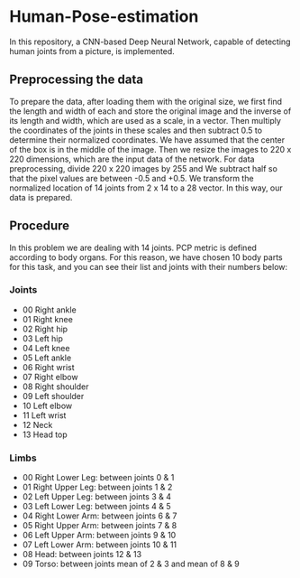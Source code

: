# Human-Pose-estimation
In this repository, a CNN-based Deep Neural Network, capable of detecting human joints from a picture, is implemented.
## Preprocessing the data 
To prepare the data, after loading them with the original size, we first find the length and width of each and store the original image and the inverse of its length and width, which are used as a scale, in a vector. Then multiply the coordinates of the joints in these scales and then subtract 0.5 to determine their normalized coordinates. We have assumed that the center of the box is in the middle of the image.  Then we resize the images to 220 x 220 dimensions, which are the input data of the network. For data preprocessing, divide 220 x 220 images by 255 and We subtract half so that the pixel values are between -0.5 and +0.5. We transform the normalized location of 14 joints from 2 x 14 to a 28 vector. In this way, our data is prepared.

## Procedure
In this problem we are dealing with 14 joints. PCP metric is defined according to body organs. For this reason, we have chosen 10 body parts for this task, and you can see their list and joints with their numbers below:
### Joints 
-  00 Right ankle 
-  01 Right knee 
-  02 Right hip 
- 03 Left hip 
- 04 Left knee 
- 05 Left ankle 
- 06 Right wrist
- 07 Right elbow 
- 08 Right shoulder 
- 09 Left shoulder 
- 10 Left elbow 
- 11 Left wrist 
- 12 Neck
- 13 Head top
### Limbs
- 00 Right Lower Leg: between joints 0 & 1  
- 01 Right Upper Leg: between joints 1 & 2  
- 02 Left Upper Leg: between joints 3 & 4  
- 03 Left Lower Leg: between joints 4 & 5  
- 04 Right Lower Arm: between joints 6 & 7  
- 05 Right Upper Arm: between joints 7 & 8  
- 06 Left Upper Arm: between joints 9 & 10 
- 07 Left Lower Arm: between joints 10 & 11  
- 08 Head: between joints 12 & 13 
- 09 Torso: between joints mean of 2 & 3 and mean of 8 & 9


